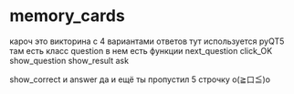 # memory_cards
кароч это викторина с 4 вариантами ответов
тут используется pyQT5
там есть класс question в нем есть функции next_question click_OK show_question show_result ask 
 
 show_correct и answer
 да и ещё ты пропустил 5 строчку o(≧口≦)o
